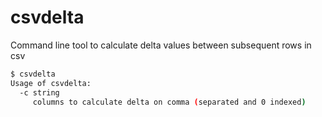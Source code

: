 # csvdelta

Command line tool to calculate delta values between subsequent rows in csv

```bash
$ csvdelta
Usage of csvdelta:
  -c string
     columns to calculate delta on comma (separated and 0 indexed)
```
